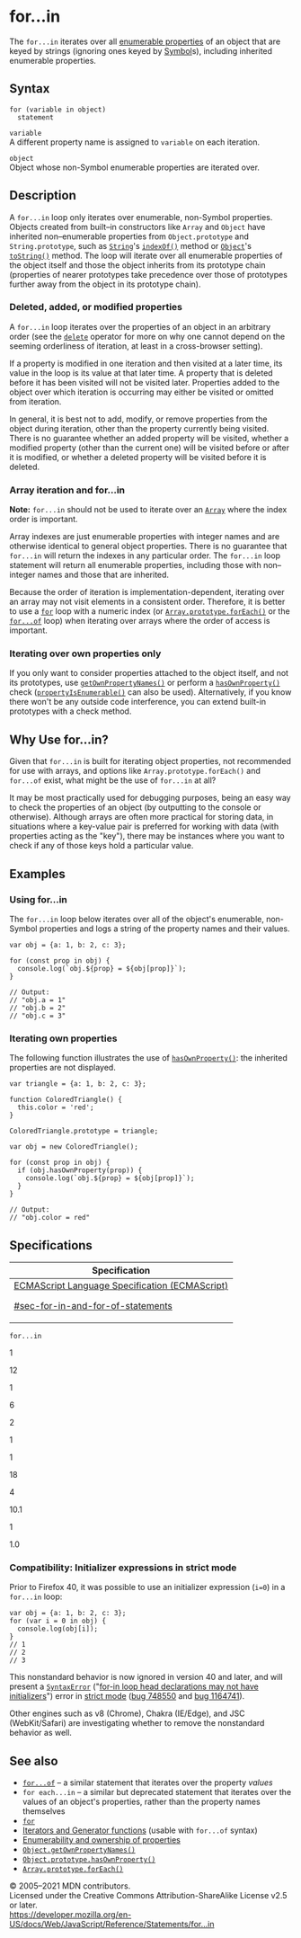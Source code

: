 # for...in

The `for...in` iterates over all [enumerable properties](https://developer.mozilla.org/en-US/docs/Web/JavaScript/Enumerability_and_ownership_of_properties) of an object that are keyed by strings (ignoring ones keyed by [Symbol](../global_objects/symbol)s), including inherited enumerable properties.

## Syntax

    for (variable in object)
      statement

`variable`  
A different property name is assigned to `variable` on each iteration.

`object`  
Object whose non-Symbol enumerable properties are iterated over.

## Description

A `for...in` loop only iterates over enumerable, non-Symbol properties. Objects created from built–in constructors like `Array` and `Object` have inherited non–enumerable properties from `Object.prototype` and `String.prototype`, such as [`String`](../global_objects/string)'s [`indexOf()`](../global_objects/string/indexof) method or [`Object`](../global_objects/object)'s [`toString()`](../global_objects/object/tostring) method. The loop will iterate over all enumerable properties of the object itself and those the object inherits from its prototype chain (properties of nearer prototypes take precedence over those of prototypes further away from the object in its prototype chain).

### Deleted, added, or modified properties

A `for...in` loop iterates over the properties of an object in an arbitrary order (see the [`delete`](../operators/delete) operator for more on why one cannot depend on the seeming orderliness of iteration, at least in a cross-browser setting).

If a property is modified in one iteration and then visited at a later time, its value in the loop is its value at that later time. A property that is deleted before it has been visited will not be visited later. Properties added to the object over which iteration is occurring may either be visited or omitted from iteration.

In general, it is best not to add, modify, or remove properties from the object during iteration, other than the property currently being visited. There is no guarantee whether an added property will be visited, whether a modified property (other than the current one) will be visited before or after it is modified, or whether a deleted property will be visited before it is deleted.

### Array iteration and for...in

**Note:** `for...in` should not be used to iterate over an [`Array`](../global_objects/array) where the index order is important.

Array indexes are just enumerable properties with integer names and are otherwise identical to general object properties. There is no guarantee that `for...in` will return the indexes in any particular order. The `for...in` loop statement will return all enumerable properties, including those with non–integer names and those that are inherited.

Because the order of iteration is implementation-dependent, iterating over an array may not visit elements in a consistent order. Therefore, it is better to use a [`for`](for) loop with a numeric index (or [`Array.prototype.forEach()`](../global_objects/array/foreach) or the [`for...of`](for...of) loop) when iterating over arrays where the order of access is important.

### Iterating over own properties only

If you only want to consider properties attached to the object itself, and not its prototypes, use [`getOwnPropertyNames()`](../global_objects/object/getownpropertynames) or perform a [`hasOwnProperty()`](../global_objects/object/hasownproperty) check ([`propertyIsEnumerable()`](../global_objects/object/propertyisenumerable) can also be used). Alternatively, if you know there won't be any outside code interference, you can extend built-in prototypes with a check method.

## Why Use for...in?

Given that `for...in` is built for iterating object properties, not recommended for use with arrays, and options like `Array.prototype.forEach()` and `for...of` exist, what might be the use of `for...in` at all?

It may be most practically used for debugging purposes, being an easy way to check the properties of an object (by outputting to the console or otherwise). Although arrays are often more practical for storing data, in situations where a key-value pair is preferred for working with data (with properties acting as the "key"), there may be instances where you want to check if any of those keys hold a particular value.

## Examples

### Using for...in

The `for...in` loop below iterates over all of the object's enumerable, non-Symbol properties and logs a string of the property names and their values.

    var obj = {a: 1, b: 2, c: 3};

    for (const prop in obj) {
      console.log(`obj.${prop} = ${obj[prop]}`);
    }

    // Output:
    // "obj.a = 1"
    // "obj.b = 2"
    // "obj.c = 3"

### Iterating own properties

The following function illustrates the use of [`hasOwnProperty()`](../global_objects/object/hasownproperty): the inherited properties are not displayed.

    var triangle = {a: 1, b: 2, c: 3};

    function ColoredTriangle() {
      this.color = 'red';
    }

    ColoredTriangle.prototype = triangle;

    var obj = new ColoredTriangle();

    for (const prop in obj) {
      if (obj.hasOwnProperty(prop)) {
        console.log(`obj.${prop} = ${obj[prop]}`);
      }
    }

    // Output:
    // "obj.color = red"

## Specifications

<table>
<thead>
<tr class="header">
<th>Specification</th>
</tr>
</thead>
<tbody>
<tr class="odd">
<td>
<a href="https://tc39.es/ecma262/#sec-for-in-and-for-of-statements">ECMAScript Language Specification (ECMAScript) 
<br/>

<span class="small">#sec-for-in-and-for-of-statements</span>
</a>
</td>
</tr>
</tbody>
</table>

`for...in`

1

12

1

6

2

1

1

18

4

10.1

1

1.0

### Compatibility: Initializer expressions in strict mode

Prior to Firefox 40, it was possible to use an initializer expression (`i=0`) in a `for...in` loop:

    var obj = {a: 1, b: 2, c: 3};
    for (var i = 0 in obj) {
      console.log(obj[i]);
    }
    // 1
    // 2
    // 3

This nonstandard behavior is now ignored in version 40 and later, and will present a [`SyntaxError`](../global_objects/syntaxerror) ("[for-in loop head declarations may not have initializers](../errors/invalid_for-in_initializer)") error in [strict mode](../strict_mode) ([bug 748550](https://bugzilla.mozilla.org/show_bug.cgi?id=748550) and [bug 1164741](https://bugzilla.mozilla.org/show_bug.cgi?id=1164741)).

Other engines such as v8 (Chrome), Chakra (IE/Edge), and JSC (WebKit/Safari) are investigating whether to remove the nonstandard behavior as well.

## See also

-   [`for...of`](for...of) – a similar statement that iterates over the property _values_
-   <span class="page-not-created">`for each...in`</span> – a similar but deprecated statement that iterates over the values of an object's properties, rather than the property names themselves
-   [`for`](for)
-   [Iterators and Generator functions](https://developer.mozilla.org/en-US/docs/Web/JavaScript/Guide/Iterators_and_Generators) (usable with `for...of` syntax)
-   [Enumerability and ownership of properties](https://developer.mozilla.org/en-US/docs/Web/JavaScript/Enumerability_and_ownership_of_properties)
-   [`Object.getOwnPropertyNames()`](../global_objects/object/getownpropertynames)
-   [`Object.prototype.hasOwnProperty()`](../global_objects/object/hasownproperty)
-   [`Array.prototype.forEach()`](../global_objects/array/foreach)

© 2005–2021 MDN contributors.  
Licensed under the Creative Commons Attribution-ShareAlike License v2.5 or later.  
<a href="https://developer.mozilla.org/en-US/docs/Web/JavaScript/Reference/Statements/for...in" class="_attribution-link">https://developer.mozilla.org/en-US/docs/Web/JavaScript/Reference/Statements/for...in</a>
